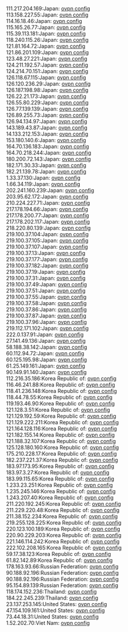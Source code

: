 111.217.204.169:Japan: [ovpn config](vpn/111_217_204_169.ovpn)  
113.158.227.55:Japan: [ovpn config](vpn/113_158_227_55.ovpn)  
114.16.18.46:Japan: [ovpn config](vpn/114_16_18_46.ovpn)  
115.165.26.77:Japan: [ovpn config](vpn/115_165_26_77.ovpn)  
115.39.113.181:Japan: [ovpn config](vpn/115_39_113_181.ovpn)  
118.240.115.26:Japan: [ovpn config](vpn/118_240_115_26.ovpn)  
121.81.164.72:Japan: [ovpn config](vpn/121_81_164_72.ovpn)  
121.86.201.109:Japan: [ovpn config](vpn/121_86_201_109.ovpn)  
123.48.27.221:Japan: [ovpn config](vpn/123_48_27_221.ovpn)  
124.211.192.57:Japan: [ovpn config](vpn/124_211_192_57.ovpn)  
124.214.70.151:Japan: [ovpn config](vpn/124_214_70_151.ovpn)  
126.118.67.115:Japan: [ovpn config](vpn/126_118_67_115.ovpn)  
126.120.236.29:Japan: [ovpn config](vpn/126_120_236_29.ovpn)  
126.187.198.98:Japan: [ovpn config](vpn/126_187_198_98.ovpn)  
126.22.21.173:Japan: [ovpn config](vpn/126_22_21_173.ovpn)  
126.55.80.229:Japan: [ovpn config](vpn/126_55_80_229.ovpn)  
126.77.139.139:Japan: [ovpn config](vpn/126_77_139_139.ovpn)  
126.89.255.73:Japan: [ovpn config](vpn/126_89_255_73.ovpn)  
126.94.134.97:Japan: [ovpn config](vpn/126_94_134_97.ovpn)  
143.189.43.87:Japan: [ovpn config](vpn/143_189_43_87.ovpn)  
14.133.212.153:Japan: [ovpn config](vpn/14_133_212_153.ovpn)  
153.180.140.6:Japan: [ovpn config](vpn/153_180_140_6.ovpn)  
164.70.136.183:Japan: [ovpn config](vpn/164_70_136_183.ovpn)  
164.70.218.244:Japan: [ovpn config](vpn/164_70_218_244.ovpn)  
180.200.72.143:Japan: [ovpn config](vpn/180_200_72_143.ovpn)  
182.171.30.33:Japan: [ovpn config](vpn/182_171_30_33.ovpn)  
182.21.139.78:Japan: [ovpn config](vpn/182_21_139_78.ovpn)  
1.33.37.130:Japan: [ovpn config](vpn/1_33_37_130.ovpn)  
1.66.34.119:Japan: [ovpn config](vpn/1_66_34_119.ovpn)  
202.241.160.239:Japan: [ovpn config](vpn/202_241_160_239.ovpn)  
203.95.62.172:Japan: [ovpn config](vpn/203_95_62_172.ovpn)  
210.224.227.71:Japan: [ovpn config](vpn/210_224_227_71.ovpn)  
217.178.194.66:Japan: [ovpn config](vpn/217_178_194_66.ovpn)  
217.178.200.77:Japan: [ovpn config](vpn/217_178_200_77.ovpn)  
217.178.202.117:Japan: [ovpn config](vpn/217_178_202_117.ovpn)  
218.220.80.139:Japan: [ovpn config](vpn/218_220_80_139.ovpn)  
219.100.37.104:Japan: [ovpn config](vpn/219_100_37_104.ovpn)  
219.100.37.105:Japan: [ovpn config](vpn/219_100_37_105.ovpn)  
219.100.37.107:Japan: [ovpn config](vpn/219_100_37_107.ovpn)  
219.100.37.13:Japan: [ovpn config](vpn/219_100_37_13.ovpn)  
219.100.37.177:Japan: [ovpn config](vpn/219_100_37_177.ovpn)  
219.100.37.182:Japan: [ovpn config](vpn/219_100_37_182.ovpn)  
219.100.37.19:Japan: [ovpn config](vpn/219_100_37_19.ovpn)  
219.100.37.31:Japan: [ovpn config](vpn/219_100_37_31.ovpn)  
219.100.37.49:Japan: [ovpn config](vpn/219_100_37_49.ovpn)  
219.100.37.51:Japan: [ovpn config](vpn/219_100_37_51.ovpn)  
219.100.37.55:Japan: [ovpn config](vpn/219_100_37_55.ovpn)  
219.100.37.58:Japan: [ovpn config](vpn/219_100_37_58.ovpn)  
219.100.37.86:Japan: [ovpn config](vpn/219_100_37_86.ovpn)  
219.100.37.87:Japan: [ovpn config](vpn/219_100_37_87.ovpn)  
219.100.37.96:Japan: [ovpn config](vpn/219_100_37_96.ovpn)  
219.112.171.102:Japan: [ovpn config](vpn/219_112_171_102.ovpn)  
222.0.137.91:Japan: [ovpn config](vpn/222_0_137_91.ovpn)  
27.141.49.136:Japan: [ovpn config](vpn/27_141_49_136.ovpn)  
58.188.38.142:Japan: [ovpn config](vpn/58_188_38_142.ovpn)  
60.112.94.72:Japan: [ovpn config](vpn/60_112_94_72.ovpn)  
60.125.195.98:Japan: [ovpn config](vpn/60_125_195_98.ovpn)  
61.25.149.161:Japan: [ovpn config](vpn/61_25_149_161.ovpn)  
90.149.91.140:Japan: [ovpn config](vpn/90_149_91_140.ovpn)  
112.216.35.186:Korea Republic of: [ovpn config](vpn/112_216_35_186.ovpn)  
116.46.241.88:Korea Republic of: [ovpn config](vpn/116_46_241_88.ovpn)  
118.41.236.148:Korea Republic of: [ovpn config](vpn/118_41_236_148.ovpn)  
118.44.78.55:Korea Republic of: [ovpn config](vpn/118_44_78_55.ovpn)  
119.193.46.90:Korea Republic of: [ovpn config](vpn/119_193_46_90.ovpn)  
121.128.3.51:Korea Republic of: [ovpn config](vpn/121_128_3_51.ovpn)  
121.129.192.59:Korea Republic of: [ovpn config](vpn/121_129_192_59.ovpn)  
121.129.222.211:Korea Republic of: [ovpn config](vpn/121_129_222_211.ovpn)  
121.164.128.116:Korea Republic of: [ovpn config](vpn/121_164_128_116.ovpn)  
121.182.155.14:Korea Republic of: [ovpn config](vpn/121_182_155_14.ovpn)  
121.188.32.107:Korea Republic of: [ovpn config](vpn/121_188_32_107.ovpn)  
125.128.180.160:Korea Republic of: [ovpn config](vpn/125_128_180_160.ovpn)  
175.210.228.17:Korea Republic of: [ovpn config](vpn/175_210_228_17.ovpn)  
182.237.221.37:Korea Republic of: [ovpn config](vpn/182_237_221_37.ovpn)  
183.97.173.95:Korea Republic of: [ovpn config](vpn/183_97_173_95.ovpn)  
183.97.3.27:Korea Republic of: [ovpn config](vpn/183_97_3_27.ovpn)  
183.99.115.65:Korea Republic of: [ovpn config](vpn/183_99_115_65.ovpn)  
1.233.23.251:Korea Republic of: [ovpn config](vpn/1_233_23_251.ovpn)  
1.235.245.146:Korea Republic of: [ovpn config](vpn/1_235_245_146.ovpn)  
1.243.207.40:Korea Republic of: [ovpn config](vpn/1_243_207_40.ovpn)  
211.220.192.245:Korea Republic of: [ovpn config](vpn/211_220_192_245.ovpn)  
211.229.220.48:Korea Republic of: [ovpn config](vpn/211_229_220_48.ovpn)  
211.38.152.234:Korea Republic of: [ovpn config](vpn/211_38_152_234.ovpn)  
219.255.128.225:Korea Republic of: [ovpn config](vpn/219_255_128_225.ovpn)  
220.123.100.189:Korea Republic of: [ovpn config](vpn/220_123_100_189.ovpn)  
220.90.229.203:Korea Republic of: [ovpn config](vpn/220_90_229_203.ovpn)  
221.146.114.242:Korea Republic of: [ovpn config](vpn/221_146_114_242.ovpn)  
222.102.208.165:Korea Republic of: [ovpn config](vpn/222_102_208_165.ovpn)  
59.17.38.123:Korea Republic of: [ovpn config](vpn/59_17_38_123.ovpn)  
61.82.142.89:Korea Republic of: [ovpn config](vpn/61_82_142_89.ovpn)  
178.163.93.66:Russian Federation: [ovpn config](vpn/178_163_93_66.ovpn)  
90.188.92.196:Russian Federation: [ovpn config](vpn/90_188_92_196.ovpn)  
90.188.92.196:Russian Federation: [ovpn config](vpn/90_188_92_196.ovpn)  
95.154.89.139:Russian Federation: [ovpn config](vpn/95_154_89_139.ovpn)  
118.174.152.236:Thailand: [ovpn config](vpn/118_174_152_236.ovpn)  
184.22.245.239:Thailand: [ovpn config](vpn/184_22_245_239.ovpn)  
23.137.253.145:United States: [ovpn config](vpn/23_137_253_145.ovpn)  
47.154.109.161:United States: [ovpn config](vpn/47_154_109_161.ovpn)  
73.44.18.31:United States: [ovpn config](vpn/73_44_18_31.ovpn)  
1.52.202.70:Viet Nam: [ovpn config](vpn/1_52_202_70.ovpn)  
